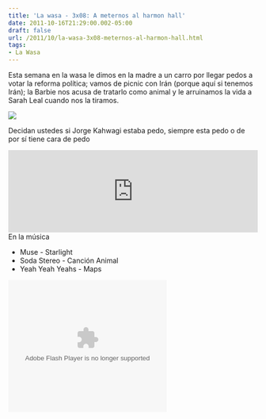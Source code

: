 ```yaml
---
title: 'La wasa - 3x08: A meternos al harmon hall'
date: 2011-10-16T21:29:00.002-05:00
draft: false
url: /2011/10/la-wasa-3x08-meternos-al-harmon-hall.html
tags: 
- La Wasa
---
```


  

Esta semana en la wasa le dimos en la madre a un carro por llegar pedos a votar la reforma política; vamos de picnic con Irán (porque aquí si tenemos Irán); la Barbie nos acusa de tratarlo como animal y le arruinamos la vida a Sarah Leal cuando nos la tiramos.

  

[![](http://1.bp.blogspot.com/-F0G755ckXu0/UKG4UjztrgI/AAAAAAAACCY/_PfivOS4E74/s320/jorgekahwagi.jpg)](http://1.bp.blogspot.com/-F0G755ckXu0/UKG4UjztrgI/AAAAAAAACCY/_PfivOS4E74/s1600/jorgekahwagi.jpg)

Decidan ustedes si Jorge Kahwagi estaba pedo, siempre esta pedo o de por sí tiene cara de pedo

<iframe width="100%" height="166" scrolling="no" frameborder="no" src="http://w.soundcloud.com/player/?url=http%3A%2F%2Fapi.soundcloud.com%2Ftracks%2F85198804%3Fsecret_token%3Ds-e4dGb&amp;show_artwork=true&amp;secret_url=true"></iframe>En la música  

*   Muse - Starlight
*   Soda Stereo - Canción Animal
*   Yeah Yeah Yeahs - Maps

<object class="BLOGGER-youtube-video" classid="clsid:D27CDB6E-AE6D-11cf-96B8-444553540000" codebase="http://download.macromedia.com/pub/shockwave/cabs/flash/swflash.cab#version=6,0,40,0" data-thumbnail-src="http://img.youtube.com/vi/oIIxlgcuQRU/0.jpg" height="266" width="320">
<param name="movie" value="http://youtube.googleapis.com/v/oIIxlgcuQRU&amp;source=uds">
<param name="bgcolor" value="#FFFFFF">
<param name="allowFullScreen" value="true">
<embed width="320" height="266" src="http://youtube.googleapis.com/v/oIIxlgcuQRU&amp;source=uds" type="application/x-shockwave-flash" allowfullscreen="true">
</object>